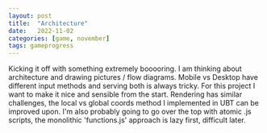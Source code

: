 ```yaml
---
layout: post
title:  "Architecture"
date:   2022-11-02
categories: [game, november]
tags: gameprogress
---
```

Kicking it off with something extremely booooring. I am thinking about architecture and drawing pictures / flow diagrams. Mobile vs Desktop have different input methods and serving both is always tricky. For this project I want to make it nice and sensible from the start. Rendering has similar challenges, the local vs global coords method I implemented in UBT can be improved upon. I'm also probably going to go over the top with atomic .js scripts, the monolithic 'functions.js' approach is lazy first, difficult later.
